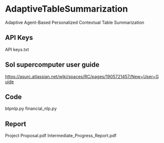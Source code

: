 # AdaptiveTableSummarization
Adaptive Agent-Based Personalized Contextual Table Summarization

## API Keys
API keys.txt

## Sol supercomputer user guide
https://asurc.atlassian.net/wiki/spaces/RC/pages/1905721457/New+User+Guide

## Code
btpnlp.py
financial_nlp.py

## Report
Project Proposal.pdf
Intermediate_Progress_Report.pdf
